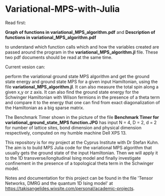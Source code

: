 # Variational-MPS-with-Julia

Read first:

**Graph of functions in variational_MPS_algorithm.pdf** and **Description of functions in variational_MPS_algorithm.pdf**

to understand which function calls which and how the variables created are passed around the program in the **variational_MPS_algorithm.jl** file. These two pdf documents should be read at the same time.

Current vesion can: 

perform the variational ground state MPS algorithm and get the ground state energy and ground state MPS for a given input Hamiltonian, using the file **variational_MPS_algorithm.jl**. It can also measure the total spin along a given x,y or z axis. It can also find the ground state energy for the Schwinger Hamiltonian with
Wilson fermions in the presence of a theta term and compare it to the energy that one can find from exact diagonalization of the Hamiltonian as a big sparse matrix.

The Benchmark Timer shown in the picture of the file **Benchmark Timer for variational_ground_state_MPS function.JPG** has input N = 4, D = 2, d = 2 for number of lattice sites, bond dimension and physical dimension respectively, computed on my humble machine Dell XPS 13.

This repository is for my project at the Cyprus Institute with Dr Stefan Kuhn. The aim is to build MPS Julia code for the variational MPS algorithm that usually
gets the ground state of the input Hamiltonian. Then we will apply it to the 1D transverse/longitudinal Ising model and finally investigate confinement in the presence
of a topological theta term in the Schwinger model.

Notes and documentation for this project can be found in the file 'Tensor Networks, DMRG and the quantum 1D Ising model' at https://takisangelides.wixsite.com/personal/academic-projects.
